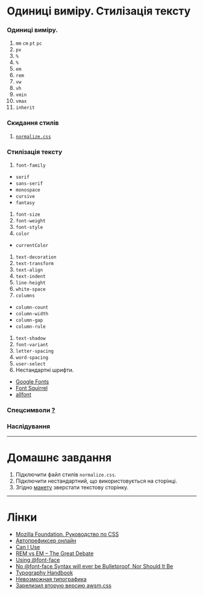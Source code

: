 # Одиниці виміру. Стилізація тексту
### Одиниці виміру.
1. `mm` `cm` `pt` `pc`
1. `px`
1. `%`
1. `%`
1. `em`
1. `rem`
1. `vw`
1. `vh`
1. `vmin`
1. `vmax`
1. `inherit`

### Скидання стилів
1. [`normalize.css`](https://necolas.github.io/normalize.css/)

### Стилізація тексту
1. `font-family`
  - `serif`
  - `sans-serif`
  - `monospace`
  - `cursive`
  - `fantasy`
  
1. `font-size`
1. `font-weight`
1. `font-style`
1. `color`
  - `currentColor`
  
1. `text-decoration`
1. `text-transform`
1. `text-align`
1. `text-indent`
1. `line-height`
1. `white-space`
1. `columns`
  - `column-count`
  - `column-width`
  - `column-gap`
  - `column-rule`
  
1. `text-shadow`
1. `font-variant`
1. `letter-spacing`
1. `word-spacing`
1. `user-select`
1. Нестандартні шрифти.
 - [Google Fonts](https://fonts.google.com)
 - [Font Squirrel](https://www.fontsquirrel.com)
 - [allfont](http://allfont.net)
 
### Спецсимволи [?](https://css-tricks.com/snippets/html/glyphs/)
### Наслідування

---
# Домашнє завдання
1. Підключити файл стилів `normalize.css`.
1. Підключити нестандартний, що використовується на сторінці.
1. Згідно [макету](https://www.dropbox.com/s/gx4piiwb52ntznq/lesson-5.%20homework.psd?dl=0) зверстати текстову сторінку.

---
# Лінки
- [Mozilla Foundation. Руководство по CSS](https://developer.mozilla.org/ru/docs/Web/CSS/Reference)
- [Автопрефиксер онлайн](https://autoprefixer.github.io/ru/)
- [Can I Use](http://caniuse.com/)
- [REM vs EM – The Great Debate](http://zellwk.com/blog/rem-vs-em/)
- [Using @font-face](https://css-tricks.com/snippets/css/using-font-face/)
- [No @font-face Syntax will ever be Bulletproof, Nor Should It Be](https://calendar.perfplanet.com/2016/no-font-face-bulletproof-syntax/)
- [Typography Handbook](http://typographyhandbook.com)
- [Невозможная типографика](http://prgssr.ru/development/nevozmozhnaya-tipografika.html)
- [Зарелизил вторую версию awsm.css](https://igoradamenko.com/blog/all/awsm-css-v2-0/)
